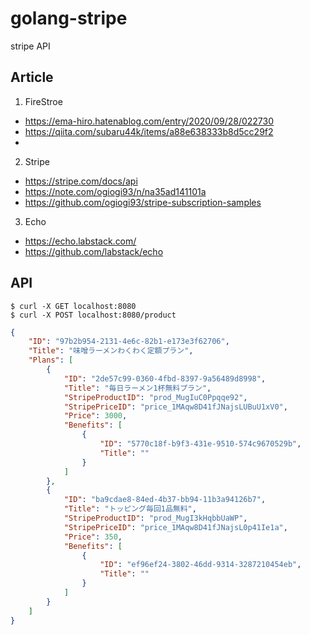 # golang-stripe
stripe API

## Article
1. FireStroe
 - https://ema-hiro.hatenablog.com/entry/2020/09/28/022730
 - https://qiita.com/subaru44k/items/a88e638333b8d5cc29f2
 -

2. Stripe
 - https://stripe.com/docs/api
 - https://note.com/ogiogi93/n/na35ad141101a
 - https://github.com/ogiogi93/stripe-subscription-samples


3. Echo
 - https://echo.labstack.com/
 - https://github.com/labstack/echo

## API
```
$ curl -X GET localhost:8080
$ curl -X POST localhost:8080/product
```
```json
{
	"ID": "97b2b954-2131-4e6c-82b1-e173e3f62706",
	"Title": "味噌ラーメンわくわく定額プラン",
	"Plans": [
		{
			"ID": "2de57c99-0360-4fbd-8397-9a56489d8998",
			"Title": "毎日ラーメン1杯無料プラン",
			"StripeProductID": "prod_MugIuC0Ppqqe92",
			"StripePriceID": "price_1MAqw8D41fJNajsLUBuU1xV0",
			"Price": 3000,
			"Benefits": [
				{
					"ID": "5770c18f-b9f3-431e-9510-574c9670529b",
					"Title": ""
				}
			]
		},
		{
			"ID": "ba9cdae8-84ed-4b37-bb94-11b3a94126b7",
			"Title": "トッピング毎回1品無料",
			"StripeProductID": "prod_MugI3kHqbbUaWP",
			"StripePriceID": "price_1MAqw8D41fJNajsL0p41Ie1a",
			"Price": 350,
			"Benefits": [
				{
					"ID": "ef96ef24-3802-46dd-9314-3287210454eb",
					"Title": ""
				}
			]
		}
	]
}
```
